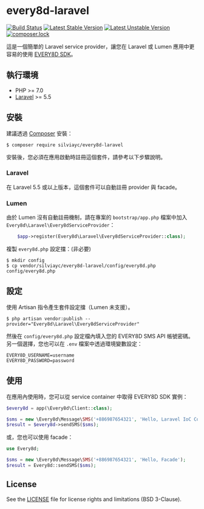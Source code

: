 # every8d-laravel

[![Build Status](https://travis-ci.org/silviayc/every8d-laravel.svg?branch=master)](https://travis-ci.org/silviayc/every8d-laravel)
[![Latest Stable Version](https://poser.pugx.org/silviayc/every8d-laravel/v/stable)](https://packagist.org/packages/silviayc/every8d-laravel)
[![Latest Unstable Version](https://poser.pugx.org/silviayc/every8d-laravel/v/unstable)](https://packagist.org/packages/silviayc/every8d-laravel)
[![composer.lock](https://poser.pugx.org/silviayc/every8d-laravel/composerlock)](https://packagist.org/packages/silviayc/every8d-laravel)

這是一個簡單的 Laravel service provider，讓您在 Laravel 或 Lumen 應用中更容易的使用 [EVERY8D SDK](https://github.com/minchao/every8d-php)。

## 執行環境

* PHP >= 7.0
* [Laravel](https://laravel.com/docs/5.5) >= 5.5

## 安裝

建議透過 [Composer](https://getcomposer.org/) 安裝：

```
$ composer require silviayc/every8d-laravel
```

安裝後，您必須在應用啟動時註冊這個套件，請參考以下步驟說明。

### Laravel

在 Laravel 5.5 或以上版本，這個套件可以自動註冊 provider 與 facade。

### Lumen

由於 Lumen 沒有自動註冊機制，請在專案的 `bootstrap/app.php` 檔案中加入 `Every8d\Laravel\Every8dServiceProvider`：

```php
    $app->register(Every8d\Laravel\Every8dServiceProvider::class);
```

複製 `every8d.php` 設定擋：(非必要)

```
$ mkdir config
$ cp vendor/silviayc/every8d-laravel/config/every8d.php config/every8d.php
```

## 設定

使用 Artisan 指令產生套件設定擋（Lumen 未支援）。

```
$ php artisan vendor:publish --provider="Every8d\Laravel\Every8dServiceProvider"
```

然後在 `config/every8d.php` 設定檔內填入您的 EVERY8D SMS API 帳號密碼。另一個選擇，您也可以在 `.env` 檔案中透過環境變數設定：

```
EVERY8D_USERNAME=username
EVERY8D_PASSWORD=password
```

## 使用

在應用內使用時，您可以從 service container 中取得 EVERY8D SDK 實例：

```php
$every8d = app(\Every8d\Client::class);

$sms = new \Every8d\Message\SMS('+886987654321', 'Hello, Laravel IoC Container');
$result = $every8d->sendSMS($sms);
```

或，您也可以使用 facade：

```php
use Every8d;

$sms = new \Every8d\Message\SMS('+886987654321', 'Hello, Facade');
$result = Every8d::sendSMS($sms);
```

## License

See the [LICENSE](LICENSE) file for license rights and limitations (BSD 3-Clause).
